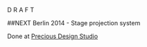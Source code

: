 D R A F T

##NEXT Berlin 2014 - Stage projection system

Done at [Precious Design Studio](http://precious-forever.com/)


